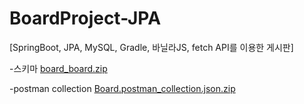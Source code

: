 # BoardProject-JPA

[SpringBoot, JPA, MySQL, Gradle, 바닐라JS, fetch API를 이용한 게시판]

-스키마
[board_board.zip](https://github.com/leeyuna-1124/BoardProject-JPA/files/9484546/board_board.zip)

-postman collection
[Board.postman_collection.json.zip](https://github.com/leeyuna-1124/BoardProject-JPA/files/9503210/Board.postman_collection.json.zip)
